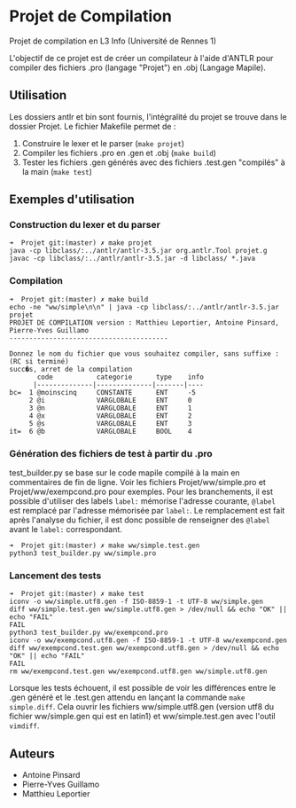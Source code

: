 Projet de Compilation
=====================

Projet de compilation en L3 Info (Université de Rennes 1)

L'objectif de ce projet est de créer un compilateur à l'aide d'ANTLR pour
compiler des fichiers .pro (langage "Projet") en .obj (Langage Mapile).

Utilisation
-----------

Les dossiers antlr et bin sont fournis, l'intégralité du projet se trouve dans
le dossier Projet. Le fichier Makefile permet de :

1. Construire le lexer et le parser (`make projet`)
2. Compiler les fichiers .pro en .gen et .obj (`make build`)
3. Tester les fichiers .gen générés avec des fichiers .test.gen "compilés" à la main (`make test`)

Exemples d'utilisation
----------------------

### Construction du lexer et du parser

    ➜  Projet git:(master) ✗ make projet
    java -cp libclass/:../antlr/antlr-3.5.jar org.antlr.Tool projet.g
    javac -cp libclass/:../antlr/antlr-3.5.jar -d libclass/ *.java

### Compilation

    ➜  Projet git:(master) ✗ make build
    echo -ne "ww/simple\n\n" | java -cp libclass/:../antlr/antlr-3.5.jar projet
    PROJET DE COMPILATION version : Matthieu Leportier, Antoine Pinsard, Pierre-Yves Guillamo
    ----------------------------------------
    
    Donnez le nom du fichier que vous souhaitez compiler, sans suffixe :  (RC si terminé) 
    succ�s, arret de la compilation 
           code           categorie      type    info
          |--------------|--------------|-------|----
    bc=  1 @moinscinq     CONSTANTE      ENT     -5
         2 @i             VARGLOBALE     ENT     0
         3 @n             VARGLOBALE     ENT     1
         4 @x             VARGLOBALE     ENT     2
         5 @s             VARGLOBALE     ENT     3
    it=  6 @b             VARGLOBALE     BOOL    4

### Génération des fichiers de test à partir du .pro

test_builder.py se base sur le code mapile compilé à la main en commentaires de fin de ligne.
Voir les fichiers Projet/ww/simple.pro et Projet/ww/exempcond.pro pour exemples. Pour les
branchements, il est possible d'utiliser des labels `label:` mémorise l'adresse courante,
`@label` est remplacé par l'adresse mémorisée par `label:`. Le remplacement est fait après
l'analyse du fichier, il est donc possible de renseigner des `@label` avant le `label:`
correspondant.

    ➜  Projet git:(master) ✗ make ww/simple.test.gen
    python3 test_builder.py ww/simple.pro

### Lancement des tests

    ➜  Projet git:(master) ✗ make test
    iconv -o ww/simple.utf8.gen -f ISO-8859-1 -t UTF-8 ww/simple.gen
    diff ww/simple.test.gen ww/simple.utf8.gen > /dev/null && echo "OK" || echo "FAIL"
    FAIL
    python3 test_builder.py ww/exempcond.pro
    iconv -o ww/exempcond.utf8.gen -f ISO-8859-1 -t UTF-8 ww/exempcond.gen
    diff ww/exempcond.test.gen ww/exempcond.utf8.gen > /dev/null && echo "OK" || echo "FAIL"
    FAIL
    rm ww/exempcond.test.gen ww/exempcond.utf8.gen ww/simple.utf8.gen
    
Lorsque les tests échouent, il est possible de voir les différences entre le .gen généré et
le .test.gen attendu en lançant la commande `make simple.diff`. Cela ouvrir les fichiers
ww/simple.utf8.gen (version utf8 du fichier ww/simple.gen qui est en latin1) et ww/simple.test.gen
avec l'outil `vimdiff`.

Auteurs
-------

* Antoine Pinsard
* Pierre-Yves Guillamo
* Matthieu Leportier
